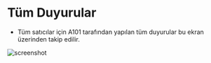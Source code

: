 

# Tüm Duyurular

* Tüm satıcılar için A101 tarafından yapılan tüm duyurular bu ekran üzerinden takip edilir. 

![screenshot](../../m/TumDuyurular.png)
